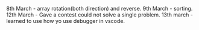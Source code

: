 8th March - array rotation(both direction) and reverse.
9th March - sorting.
12th March -  Gave a contest could not solve a single problem.
13th march - learned to use how yo use debugger in vscode.
